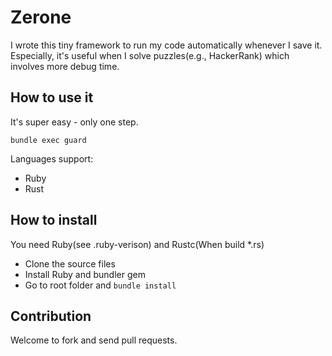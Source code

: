 # Zerone 

I wrote this tiny framework to run my code automatically whenever I save it. 
Especially, it's useful when I solve puzzles(e.g., HackerRank) which involves more debug time. 


## How to use it

It's super easy - only one step.

`bundle exec guard`

Languages support:
- Ruby
- Rust

## How to install

You need Ruby(see .ruby-verison) and Rustc(When build *.rs)

- Clone the source files
- Install Ruby and bundler gem
- Go to root folder and `bundle install`


## Contribution

Welcome to fork and send pull requests. 

